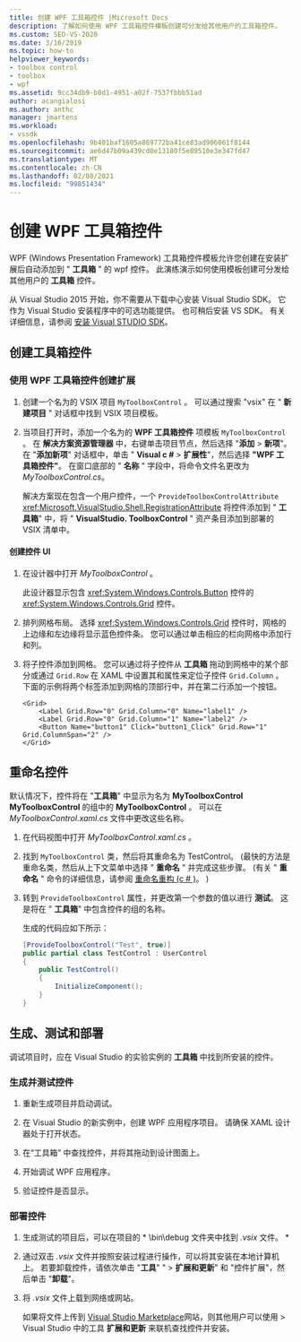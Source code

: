 ```yaml
---
title: 创建 WPF 工具箱控件 |Microsoft Docs
description: 了解如何使用 WPF 工具箱控件模板创建可分发给其他用户的工具箱控件。
ms.custom: SEO-VS-2020
ms.date: 3/16/2019
ms.topic: how-to
helpviewer_keywords:
- toolbox control
- toolbox
- wpf
ms.assetid: 9cc34db9-b0d1-4951-a02f-7537fbbb51ad
author: acangialosi
ms.author: anthc
manager: jmartens
ms.workload:
- vssdk
ms.openlocfilehash: 9b401baf1605a869772ba41ce83ad906061f8144
ms.sourcegitcommit: ae6d47b09a439cd0e13180f5e89510e3e347fd47
ms.translationtype: MT
ms.contentlocale: zh-CN
ms.lasthandoff: 02/08/2021
ms.locfileid: "99851434"
---
```

# <a name="create-a-wpf-toolbox-control"></a>创建 WPF 工具箱控件

WPF (Windows Presentation Framework) 工具箱控件模板允许您创建在安装扩展后自动添加到 " **工具箱** " 的 wpf 控件。 此演练演示如何使用模板创建可分发给其他用户的 **工具箱** 控件。

从 Visual Studio 2015 开始，你不需要从下载中心安装 Visual Studio SDK。 它作为 Visual Studio 安装程序中的可选功能提供。 也可稍后安装 VS SDK。 有关详细信息，请参阅 [安装 Visual STUDIO SDK](../extensibility/installing-the-visual-studio-sdk.md)。

## <a name="create-the-toolbox-control"></a>创建工具箱控件

### <a name="create-an-extension-with-a-wpf-toolbox-control"></a>使用 WPF 工具箱控件创建扩展

1. 创建一个名为的 VSIX 项目 `MyToolboxControl` 。 可以通过搜索 "vsix" 在 " **新建项目** " 对话框中找到 VSIX 项目模板。

2. 当项目打开时，添加一个名为的 **WPF 工具箱控件** 项模板 `MyToolboxControl` 。 在 **解决方案资源管理器** 中，右键单击项目节点，然后选择 "**添加**  >  **新项**"。 在 "**添加新项**" 对话框中，单击 " **Visual c #**  >  **扩展性**"，然后选择 **"WPF 工具箱控件"**。 在窗口底部的 " **名称** " 字段中，将命令文件名更改为 *MyToolboxControl.cs*。

    解决方案现在包含一个用户控件，一个 `ProvideToolboxControlAttribute` <xref:Microsoft.VisualStudio.Shell.RegistrationAttribute> 将控件添加到 " **工具箱**" 中，将 " **VisualStudio. ToolboxControl** " 资产条目添加到部署的 VSIX 清单中。

#### <a name="to-create-the-control-ui"></a>创建控件 UI

1. 在设计器中打开 *MyToolboxControl* 。

    此设计器显示包含 <xref:System.Windows.Controls.Button> 控件的 <xref:System.Windows.Controls.Grid> 控件。

2. 排列网格布局。 选择 <xref:System.Windows.Controls.Grid> 控件时，网格的上边缘和左边缘将显示蓝色控件条。 您可以通过单击相应的栏向网格中添加行和列。

3. 将子控件添加到网格。 您可以通过将子控件从 **工具箱** 拖动到网格中的某个部分或通过 `Grid.Row` 在 XAML 中设置其和属性来定位子控件 `Grid.Column` 。 下面的示例将两个标签添加到网格的顶部行中，并在第二行添加一个按钮。

    ```xaml
    <Grid>
        <Label Grid.Row="0" Grid.Column="0" Name="label1" />
        <Label Grid.Row="0" Grid.Column="1" Name="label2" />
        <Button Name="button1" Click="button1_Click" Grid.Row="1" Grid.ColumnSpan="2" />
    </Grid>
    ```

## <a name="renaming-the-control"></a>重命名控件

 默认情况下，控件将在 "**工具箱**" 中显示为名为 **MyToolboxControl MyToolboxControl** 的组中的 **MyToolboxControl** 。 可以在 *MyToolboxControl.xaml.cs* 文件中更改这些名称。

1. 在代码视图中打开 *MyToolboxControl.xaml.cs* 。

2. 找到 `MyToolboxControl` 类，然后将其重命名为 TestControl。  (最快的方法是重命名类，然后从上下文菜单中选择 " **重命名** " 并完成这些步骤。  (有关 " **重命名** " 命令的详细信息，请参阅 [重命名重构 (c # )](../ide/reference/rename.md)。 ) 

3. 转到 `ProvideToolboxControl` 属性，并更改第一个参数的值以进行 **测试**。 这是将在 " **工具箱**" 中包含控件的组的名称。

    生成的代码应如下所示：

    ```csharp
    [ProvideToolboxControl("Test", true)]
    public partial class TestControl : UserControl
    {
        public TestControl()
        {
            InitializeComponent();
        }
    }
    ```

## <a name="build-test-and-deployment"></a>生成、测试和部署

 调试项目时，应在 Visual Studio 的实验实例的 **工具箱** 中找到所安装的控件。

### <a name="to-build-and-test-the-control"></a>生成并测试控件

1. 重新生成项目并启动调试。

2. 在 Visual Studio 的新实例中，创建 WPF 应用程序项目。 请确保 XAML 设计器处于打开状态。

3. 在“工具箱”  中查找控件，并将其拖动到设计图面上。

4. 开始调试 WPF 应用程序。

5. 验证控件是否显示。

### <a name="to-deploy-the-control"></a>部署控件

1. 生成测试的项目后，可以在项目的 * \bin\debug 文件夹中找到 *.vsix* 文件。 \*

2. 通过双击 *.vsix* 文件并按照安装过程进行操作，可以将其安装在本地计算机上。 若要卸载控件，请依次单击 "**工具**" "  >  **扩展和更新**" 和 "控件扩展"，然后单击 "**卸载**"。

3. 将 *.vsix* 文件上载到网络或网站。

    如果将文件上传到 [Visual Studio Marketplace](https://marketplace.visualstudio.com/)网站，则其他用户可以使用  >  Visual Studio 中的工具 **扩展和更新** 来联机查找控件并安装。
